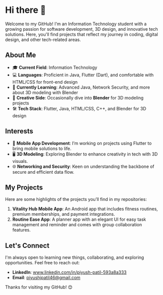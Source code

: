 # Hi there 👋

Welcome to my GitHub! I'm an Information Technology student with a growing passion for software development, 3D design, and innovative tech solutions. Here, you'll find projects that reflect my journey in coding, digital design, and other tech-related areas.

## About Me

- 🎓 **Current Field**: Information Technology
- 💻 **Languages**: Proficient in Java, Flutter (Dart), and comfortable with HTML/CSS for front-end design 
- 🌱 **Currently Learning**: Advanced Java, Network Security, and more about 3D modeling with Blender
- 🎨 **Creative Side**: Occasionally dive into **Blender** for 3D modeling projects
- 🛠️ **Tech Stack**: Flutter, Java, HTML/CSS, C++, and Blender for 3D design

## Interests

- 📱 **Mobile App Development**: I’m working on projects using Flutter to bring mobile solutions to life.
- 🖥️ **3D Modeling**: Exploring Blender to enhance creativity in tech with 3D visuals.
- 🌐 **Networking and Security**: Keen on understanding the backbone of secure and efficient data flow.

## My Projects

Here are some highlights of the projects you’ll find in my repositories:

1. **Vitality Hub Mobile App**: An Android app that includes fitness routines, premium memberships, and payment integrations.
2. **Routine Ease App**: A planner app with an elegant UI for easy task management and reminder and comes with group collaboration features.

## Let's Connect

I'm always open to learning new things, collaborating, and exploring opportunities. Feel free to reach out:

- **LinkedIn**: www.linkedin.com/in/piyush-patil-593a8a333
- **Email**: piyushjpatil46@gmail.com

Thanks for visiting my GitHub! 😊

<!---
Piyushgithub0/Piyushgithub0 is a ✨ special ✨ repository because its `README.md` (this file) appears on your GitHub profile.
You can click the Preview link to take a look at your changes.
--->
